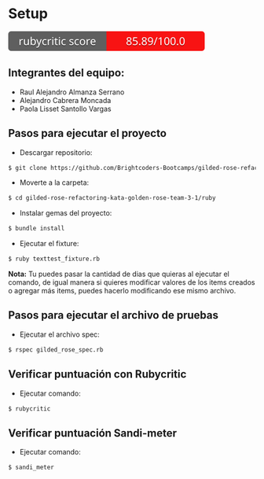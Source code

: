 # Setup

![RubyCritic](../badges/rubycritic_badge_score.svg)

## Integrantes del equipo:
- Raul Alejandro Almanza Serrano
- Alejandro Cabrera Moncada
- Paola Lisset Santollo Vargas

## Pasos para ejecutar el proyecto
- Descargar repositorio: 
``` sh 
$ git clone https://github.com/Brightcoders-Bootcamps/gilded-rose-refactoring-kata-golden-rose-team-3-1.git 
```
- Moverte a la carpeta:
```sh
$ cd gilded-rose-refactoring-kata-golden-rose-team-3-1/ruby
```
- Instalar gemas del proyecto:
```sh
$ bundle install
```
- Ejecutar el fixture:
```sh
$ ruby texttest_fixture.rb
```

**Nota:** Tu puedes pasar la cantidad de dias que quieras al ejecutar el comando, de igual manera si quieres modificar valores de los items creados o agregar más items, puedes hacerlo modificando ese mismo archivo.

## Pasos para ejecutar el archivo de pruebas

- Ejecutar el archivo spec:
```sh
$ rspec gilded_rose_spec.rb
```

## Verificar puntuación con Rubycritic

- Ejecutar comando:
```sh
$ rubycritic
```

## Verificar puntuación Sandi-meter

- Ejecutar comando:
```sh
$ sandi_meter
```